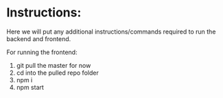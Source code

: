 # Instructions:
Here we will put any additional instructions/commands required to run the backend and frontend.

For running the frontend:

1. git pull the master for now
2. cd into the pulled repo folder
3. npm i
4. npm start
